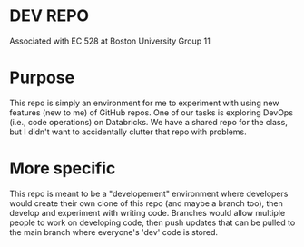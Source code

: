 # DEV REPO

Associated with EC 528 at Boston University
Group 11

# Purpose

This repo is simply an environment for me to experiment with using new features (new to me) of GitHub repos. One of our tasks is exploring DevOps (i.e., code operations) on Databricks. We have a shared repo for the class, but I didn't want to accidentally clutter that repo with problems.

# More specific

This repo is meant to be a "developement" environment where developers would create their own clone of this repo (and maybe a branch too), then develop and experiment with writing code. Branches would allow multiple people to work on developing code, then push updates that can be pulled to the main branch where everyone's 'dev' code is stored.
